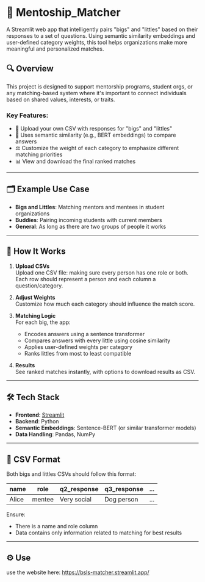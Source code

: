 # 🤝 Mentoship_Matcher

A Streamlit web app that intelligently pairs "bigs" and "littles" based on their responses to a set of questions. Using semantic similarity embeddings and user-defined category weights, this tool helps organizations make more meaningful and personalized matches.

## 🔍 Overview

This project is designed to support mentorship programs, student orgs, or any matching-based system where it's important to connect individuals based on shared values, interests, or traits.

### Key Features:
- 📂 Upload your own CSV with responses for "bigs" and "littles"
- 🧠 Uses semantic similarity (e.g., BERT embeddings) to compare answers
- ⚖️ Customize the weight of each category to emphasize different matching priorities
- 📊 View and download the final ranked matches

---

## 🗂️ Example Use Case

- **Bigs and Littles**: Matching mentors and mentees in student organizations
- **Buddies**: Pairing incoming students with current members
- **General**: As long as there are two groups of people it works

---

## 🚀 How It Works

1. **Upload CSVs**  
   Upload one CSV file: making sure every person has one role or both. Each row should represent a person and each column a question/category.

2. **Adjust Weights**  
   Customize how much each category should influence the match score.

3. **Matching Logic**  
   For each big, the app:
   - Encodes answers using a sentence transformer
   - Compares answers with every little using cosine similarity
   - Applies user-defined weights per category
   - Ranks littles from most to least compatible

4. **Results**  
   See ranked matches instantly, with options to download results as CSV.

---

## 🛠️ Tech Stack

- **Frontend**: [Streamlit](https://streamlit.io/)
- **Backend**: Python
- **Semantic Embeddings**: Sentence-BERT (or similar transformer models)
- **Data Handling**: Pandas, NumPy

---

## 📁 CSV Format

Both bigs and littles CSVs should follow this format:

| name  |  role  | q2_response | q3_response | ... |
|-------|--------|-------------|-------------|-----|
| Alice | mentee | Very social | Dog person  | ... |

Ensure:
- There is a name and role column
- Data contains only information related to matching for best results

---

## ⚙️ Use
use the website here: https://bsls-matcher.streamlit.app/
